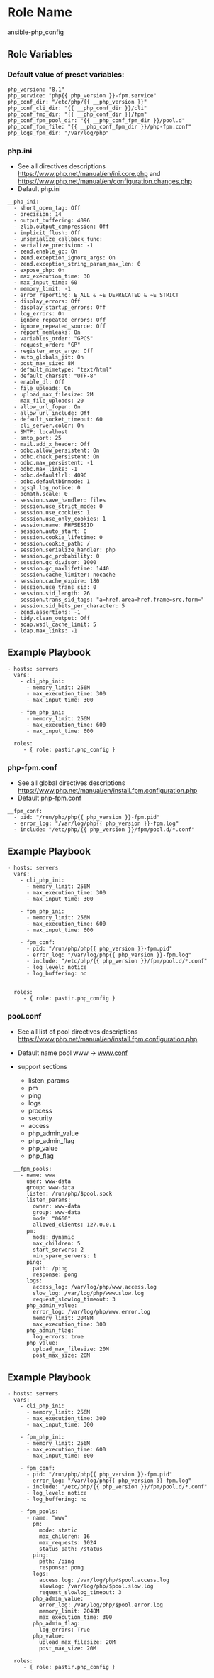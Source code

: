 Role Name
=========
ansible-php_config

Role Variables
--------------
### Default value of preset variables:

```
php_version: "8.1"
php_service: "php{{ php_version }}-fpm.service"
php_conf_dir: "/etc/php/{{ __php_version }}"
php_conf_cli_dir: "{{ __php_conf_dir }}/cli"
php_conf_fmp_dir: "{{ __php_conf_dir }}/fpm"
php_conf_fpm_pool_dir: "{{ __php_conf_fpm_dir }}/pool.d"
php_conf_fpm_file: "{{ __php_conf_fpm_dir }}/php-fpm.conf"
php_logs_fpm_dir: "/var/log/php"

```

### php.ini
- See all directives descriptions https://www.php.net/manual/en/ini.core.php and https://www.php.net/manual/en/configuration.changes.php
- Default php.ini
``` 
__php_ini: 
  - short_open_tag: Off
  - precision: 14
  - output_buffering: 4096
  - zlib.output_compression: Off
  - implicit_flush: Off
  - unserialize_callback_func:
  - serialize_precision: -1
  - zend.enable_gc: On
  - zend.exception_ignore_args: On
  - zend.exception_string_param_max_len: 0
  - expose_php: On
  - max_execution_time: 30
  - max_input_time: 60
  - memory_limit: -1
  - error_reporting: E_ALL & ~E_DEPRECATED & ~E_STRICT
  - display_errors: Off
  - display_startup_errors: Off
  - log_errors: On
  - ignore_repeated_errors: Off
  - ignore_repeated_source: Off
  - report_memleaks: On
  - variables_order: "GPCS"
  - request_order: "GP"
  - register_argc_argv: Off
  - auto_globals_jit: On
  - post_max_size: 8M
  - default_mimetype: "text/html"
  - default_charset: "UTF-8"
  - enable_dl: Off
  - file_uploads: On
  - upload_max_filesize: 2M
  - max_file_uploads: 20
  - allow_url_fopen: On
  - allow_url_include: Off
  - default_socket_timeout: 60
  - cli_server.color: On
  - SMTP: localhost
  - smtp_port: 25
  - mail.add_x_header: Off
  - odbc.allow_persistent: On
  - odbc.check_persistent: On
  - odbc.max_persistent: -1
  - odbc.max_links: -1
  - odbc.defaultlrl: 4096
  - odbc.defaultbinmode: 1
  - pgsql.log_notice: 0
  - bcmath.scale: 0
  - session.save_handler: files
  - session.use_strict_mode: 0
  - session.use_cookies: 1
  - session.use_only_cookies: 1
  - session.name: PHPSESSID
  - session.auto_start: 0
  - session.cookie_lifetime: 0
  - session.cookie_path: /
  - session.serialize_handler: php
  - session.gc_probability: 0
  - session.gc_divisor: 1000
  - session.gc_maxlifetime: 1440
  - session.cache_limiter: nocache
  - session.cache_expire: 180
  - session.use_trans_sid: 0
  - session.sid_length: 26
  - session.trans_sid_tags: "a=href,area=href,frame=src,form="
  - session.sid_bits_per_character: 5
  - zend.assertions: -1
  - tidy.clean_output: Off
  - soap.wsdl_cache_limit: 5
  - ldap.max_links: -1

```

Example Playbook
----------------

    - hosts: servers
      vars:
        - cli_php_ini:
          - memory_limit: 256M
          - max_execution_time: 300
          - max_input_time: 300

        - fpm_php_ini:
          - memory_limit: 256M
          - max_execution_time: 600
          - max_input_time: 600

      roles:
         - { role: pastir.php_config }


### php-fpm.conf
- See all global directives descriptions  https://www.php.net/manual/en/install.fpm.configuration.php
- Default php-fpm.conf
```
__fpm_conf:
  - pid: "/run/php/php{{ php_version }}-fpm.pid"
  - error_log: "/var/log/php{{ php_version }}-fpm.log"
  - include: "/etc/php/{{ php_version }}/fpm/pool.d/*.conf"
```
Example Playbook
----------------

    - hosts: servers
      vars:
        - cli_php_ini:
          - memory_limit: 256M
          - max_execution_time: 300
          - max_input_time: 300

        - fpm_php_ini:
          - memory_limit: 256M
          - max_execution_time: 600
          - max_input_time: 600

        - fpm_conf:
          - pid: "/run/php/php{{ php_version }}-fpm.pid"
          - error_log: "/var/log/php{{ php_version }}-fpm.log"
          - include: "/etc/php/{{ php_version }}/fpm/pool.d/*.conf"
          - log_level: notice
          - log_buffering: no


      roles:
         - { role: pastir.php_config }


### pool.conf
- See all list of pool directives descriptions  https://www.php.net/manual/en/install.fpm.configuration.php
- Default name pool www -> www.conf
- support sections 

  - listen_params
  - pm
  - ping
  - logs
  - process
  - security
  - access
  - php_admin_value
  - php_admin_flag
  - php_value
  - php_flag
```
  __fpm_pools:
    - name: www
      user: www-data
      group: www-data
      listen: /run/php/$pool.sock
      listen_params:
        owner: www-data
        group: www-data
        mode: "0660"
        allowed_clients: 127.0.0.1
      pm:
        mode: dynamic
        max_children: 5
        start_servers: 2
        min_spare_servers: 1
      ping:
        path: /ping
        response: pong
      logs:
        access_log: /var/log/php/www.access.log
        slow_log: /var/log/php/www.slow.log
        request_slowlog_timeout: 3
      php_admin_value:
        error_log: /var/log/php/www.error.log
        memory_limit: 2048M
        max_execution_time: 300
      php_admin_flag:
        log_errors: true
      php_value:
        upload_max_filesize: 20M
        post_max_size: 20M
```
Example Playbook
----------------

    - hosts: servers
      vars:
        - cli_php_ini:
          - memory_limit: 256M
          - max_execution_time: 300
          - max_input_time: 300

        - fpm_php_ini:
          - memory_limit: 256M
          - max_execution_time: 600
          - max_input_time: 600

        - fpm_conf:
          - pid: "/run/php/php{{ php_version }}-fpm.pid"
          - error_log: "/var/log/php{{ php_version }}-fpm.log"
          - include: "/etc/php/{{ php_version }}/fpm/pool.d/*.conf"
          - log_level: notice
          - log_buffering: no

        - fpm_pools:
          - name: "www"
            pm:
              mode: static
              max_children: 16
              max_requests: 1024
              status_path: /status
            ping:
              path: /ping
              response: pong
            logs:
              access.log: /var/log/php/$pool.access.log
              slowlog: /var/log/php/$pool.slow.log
              request_slowlog_timeout: 3
            php_admin_value:
              error_log: /var/log/php/$pool.error.log
              memory_limit: 2048M
              max_execution_time: 300
            php_admin_flag:
              log_errors: True
            php_value:
              upload_max_filesize: 20M
              post_max_size: 20M

      roles:
         - { role: pastir.php_config }
